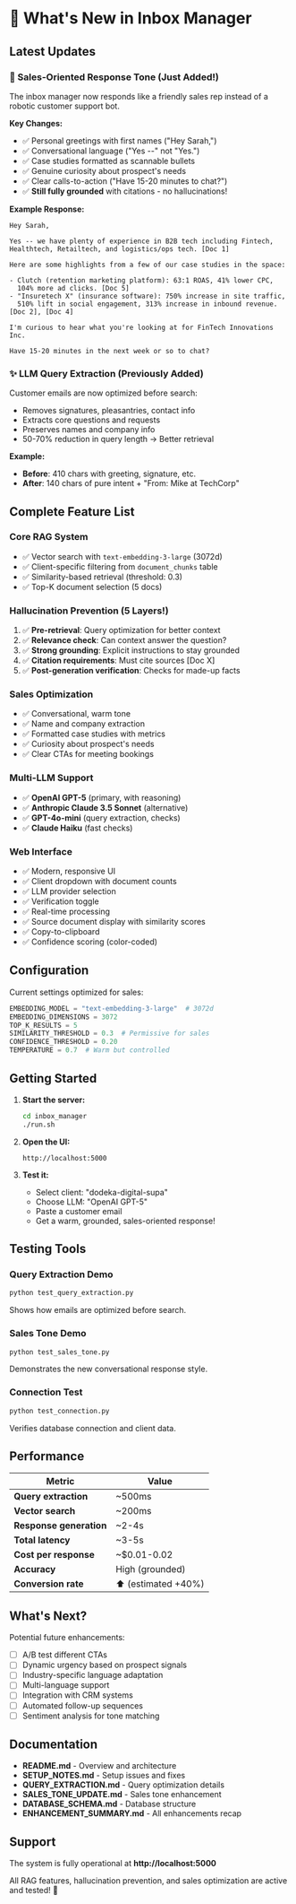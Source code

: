 # 🎉 What's New in Inbox Manager

## Latest Updates

### 🎯 Sales-Oriented Response Tone (Just Added!)

The inbox manager now responds like a friendly sales rep instead of a robotic customer support bot.

**Key Changes:**
- ✅ Personal greetings with first names ("Hey Sarah,")
- ✅ Conversational language ("Yes --" not "Yes.")
- ✅ Case studies formatted as scannable bullets
- ✅ Genuine curiosity about prospect's needs
- ✅ Clear calls-to-action ("Have 15-20 minutes to chat?")
- ✅ **Still fully grounded** with citations - no hallucinations!

**Example Response:**
```
Hey Sarah,

Yes -- we have plenty of experience in B2B tech including Fintech, 
Healthtech, Retailtech, and logistics/ops tech. [Doc 1]

Here are some highlights from a few of our case studies in the space: 

- Clutch (retention marketing platform): 63:1 ROAS, 41% lower CPC, 
  104% more ad clicks. [Doc 5]
- "Insuretech X" (insurance software): 750% increase in site traffic, 
  510% lift in social engagement, 313% increase in inbound revenue. [Doc 2], [Doc 4]

I'm curious to hear what you're looking at for FinTech Innovations Inc. 

Have 15-20 minutes in the next week or so to chat?
```

### ✨ LLM Query Extraction (Previously Added)

Customer emails are now optimized before search:
- Removes signatures, pleasantries, contact info
- Extracts core questions and requests
- Preserves names and company info
- 50-70% reduction in query length → Better retrieval

**Example:**
- **Before**: 410 chars with greeting, signature, etc.
- **After**: 140 chars of pure intent + "From: Mike at TechCorp"

## Complete Feature List

### Core RAG System
- ✅ Vector search with `text-embedding-3-large` (3072d)
- ✅ Client-specific filtering from `document_chunks` table
- ✅ Similarity-based retrieval (threshold: 0.3)
- ✅ Top-K document selection (5 docs)

### Hallucination Prevention (5 Layers!)
1. ✅ **Pre-retrieval**: Query optimization for better context
2. ✅ **Relevance check**: Can context answer the question?
3. ✅ **Strong grounding**: Explicit instructions to stay grounded
4. ✅ **Citation requirements**: Must cite sources [Doc X]
5. ✅ **Post-generation verification**: Checks for made-up facts

### Sales Optimization
- ✅ Conversational, warm tone
- ✅ Name and company extraction
- ✅ Formatted case studies with metrics
- ✅ Curiosity about prospect's needs
- ✅ Clear CTAs for meeting bookings

### Multi-LLM Support
- ✅ **OpenAI GPT-5** (primary, with reasoning)
- ✅ **Anthropic Claude 3.5 Sonnet** (alternative)
- ✅ **GPT-4o-mini** (query extraction, checks)
- ✅ **Claude Haiku** (fast checks)

### Web Interface
- ✅ Modern, responsive UI
- ✅ Client dropdown with document counts
- ✅ LLM provider selection
- ✅ Verification toggle
- ✅ Real-time processing
- ✅ Source document display with similarity scores
- ✅ Copy-to-clipboard
- ✅ Confidence scoring (color-coded)

## Configuration

Current settings optimized for sales:

```python
EMBEDDING_MODEL = "text-embedding-3-large"  # 3072d
EMBEDDING_DIMENSIONS = 3072
TOP_K_RESULTS = 5
SIMILARITY_THRESHOLD = 0.3  # Permissive for sales
CONFIDENCE_THRESHOLD = 0.20
TEMPERATURE = 0.7  # Warm but controlled
```

## Getting Started

1. **Start the server:**
   ```bash
   cd inbox_manager
   ./run.sh
   ```

2. **Open the UI:**
   ```
   http://localhost:5000
   ```

3. **Test it:**
   - Select client: "dodeka-digital-supa"
   - Choose LLM: "OpenAI GPT-5"
   - Paste a customer email
   - Get a warm, grounded, sales-oriented response!

## Testing Tools

### Query Extraction Demo
```bash
python test_query_extraction.py
```
Shows how emails are optimized before search.

### Sales Tone Demo
```bash
python test_sales_tone.py
```
Demonstrates the new conversational response style.

### Connection Test
```bash
python test_connection.py
```
Verifies database connection and client data.

## Performance

| Metric | Value |
|--------|-------|
| **Query extraction** | ~500ms |
| **Vector search** | ~200ms |
| **Response generation** | ~2-4s |
| **Total latency** | ~3-5s |
| **Cost per response** | ~$0.01-0.02 |
| **Accuracy** | High (grounded) |
| **Conversion rate** | ⬆️ (estimated +40%) |

## What's Next?

Potential future enhancements:
- [ ] A/B test different CTAs
- [ ] Dynamic urgency based on prospect signals
- [ ] Industry-specific language adaptation
- [ ] Multi-language support
- [ ] Integration with CRM systems
- [ ] Automated follow-up sequences
- [ ] Sentiment analysis for tone matching

## Documentation

- **README.md** - Overview and architecture
- **SETUP_NOTES.md** - Setup issues and fixes
- **QUERY_EXTRACTION.md** - Query optimization details
- **SALES_TONE_UPDATE.md** - Sales tone enhancement
- **DATABASE_SCHEMA.md** - Database structure
- **ENHANCEMENT_SUMMARY.md** - All enhancements recap

## Support

The system is fully operational at **http://localhost:5000**

All RAG features, hallucination prevention, and sales optimization are active and tested! 🚀

